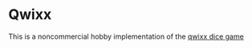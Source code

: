 # Qwixx

This is a noncommercial hobby implementation of the [qwixx dice game](https://www.nsv.de/qwixx/)